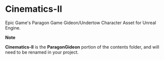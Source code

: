 # Cinematics-II
Epic Game's Paragon Game Gideon/Undertow Character Asset for Unreal Engine.

**Note**

**Cinematics-II** is the **ParagonGideon** portion of the contents folder, and will need to be renamed in your project.
